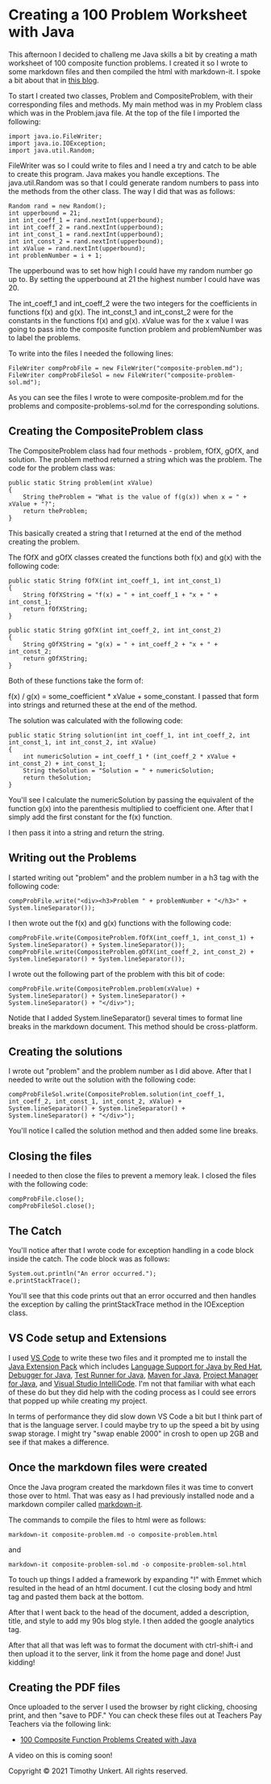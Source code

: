 # Creating a 100 Problem Worksheet with Java

This afternoon I decided to challeng me Java skills a bit by creating a math worksheet of 100 composite function problems. I created it so I wrote to some markdown files and then compiled the html with markdown-it. I spoke a bit about that in [this blog](https://timunkert.net/2021/11/progress-of-the-blog.html).

To start I created two classes, Problem and CompositeProblem, with their corresponding files and methods. My main method was in my Problem class which was in the Problem.java file. At the top of the file I imported the following:

```
import java.io.FileWriter;
import java.io.IOException;
import java.util.Random;
```

FileWriter was so I could write to files and I need a try and catch to be able to create this program. Java makes you handle exceptions. The java.util.Random was so that I could generate random numbers to pass into the methods from the other class. The way I did that was as follows:

```
Random rand = new Random();
int upperbound = 21;
int int_coeff_1 = rand.nextInt(upperbound);
int int_coeff_2 = rand.nextInt(upperbound);
int int_const_1 = rand.nextInt(upperbound);
int int_const_2 = rand.nextInt(upperbound);
int xValue = rand.nextInt(upperbound);
int problemNumber = i + 1;
```
The upperbound was to set how high I could have my random number go up to. By setting the upperbound at 21 the highest number I could have was 20.

The int_coeff_1 and int_coeff_2 were the two integers for the coefficients in functions f(x) and g(x). The int_const_1 and int_const_2 were for the constants in the functions f(x) and g(x). xValue was for the x value I was going to pass into the composite function problem and problemNumber was to label the problems.

To write into the files I needed the following lines:

```
FileWriter compProbFile = new FileWriter("composite-problem.md");
FileWriter compProbFileSol = new FileWriter("composite-problem-sol.md");
```

As you can see the files I wrote to were composite-problem.md for the problems and composite-problems-sol.md for the corresponding solutions.

## Creating the CompositeProblem class

The CompositeProblem class had four methods - problem, fOfX, gOfX, and solution. The problem method returned a string which was the problem. The code for the problem class was:

```
public static String problem(int xValue)
{
    String theProblem = "What is the value of f(g(x)) when x = " + xValue + "?";
    return theProblem;
}
```

This basically created a string that I returned at the end of the method creating the problem.

The fOfX and gOfX classes created the functions both f(x) and g(x) with the following code:

```
public static String fOfX(int int_coeff_1, int int_const_1)
{   
    String fOfXString = "f(x) = " + int_coeff_1 + "x + " + int_const_1;
    return fOfXString;
}

public static String gOfX(int int_coeff_2, int int_const_2)
{
    String gOfXString = "g(x) = " + int_coeff_2 + "x + " + int_const_2;
    return gOfXString;
}
```

Both of these functions take the form of:

f(x) / g(x) = some_coefficient * xValue + some_constant. I passed that form into strings and returned these at the end of the method.

The solution was calculated with the following code:

```
public static String solution(int int_coeff_1, int int_coeff_2, int int_const_1, int int_const_2, int xValue)
{
    int numericSolution = int_coeff_1 * (int_coeff_2 * xValue + int_const_2) + int_const_1;
    String theSolution = "Solution = " + numericSolution;
    return theSolution;
}
```

You'll see I calculate the numericSolution by passing the equivalent of the function g(x) into the parenthesis multiplied to coefficient one. After that I simply add the first constant for the f(x) function.

I then pass it into a string and return the string.

## Writing out the Problems

I started writing out "problem" and the problem number in a h3 tag with the following code:

```
compProbFile.write("<div><h3>Problem " + problemNumber + "</h3>" + System.lineSeparator());
```

I then wrote out the f(x) and g(x) functions with the following code:

```
compProbFile.write(CompositeProblem.fOfX(int_coeff_1, int_const_1) + System.lineSeparator() + System.lineSeparator());
compProbFile.write(CompositeProblem.gOfX(int_coeff_2, int_const_2) + System.lineSeparator() + System.lineSeparator());
```

I wrote out the following part of the problem with this bit of code:

```
compProbFile.write(CompositeProblem.problem(xValue) + System.lineSeparator() + System.lineSeparator() + System.lineSeparator() + "</div>");
```

Notide that I added System.lineSeparator() several times to format line breaks in the markdown document. This method should be cross-platform.

## Creating the solutions

I wrote out "problem" and the problem number as I did above. After that I needed to write out the solution with the following code:

```
compProbFileSol.write(CompositeProblem.solution(int_coeff_1, int_coeff_2, int_const_1, int_const_2, xValue) + System.lineSeparator() + System.lineSeparator() + System.lineSeparator() + "</div>");
```

You'll notice I called the solution method and then added some line breaks.

## Closing the files

I needed to then close the files to prevent a memory leak. I closed the files with the following code:

```
compProbFile.close();
compProbFileSol.close();
```

## The Catch

You'll notice after that I wrote code for exception handling in a code block inside the catch. The code block was as follows:

```
System.out.println("An error occurred.");
e.printStackTrace();
```

You'll see that this code prints out that an error occurred and then handles the exception by calling the printStackTrace method in the IOException class.

## VS Code setup and Extensions

I used [VS Code](https://code.visualstudio.com/) to write these two files and it prompted me to install the [Java Extension Pack](https://marketplace.visualstudio.com/items?itemName=vscjava.vscode-java-pack) which includes [Language Support for Java by Red Hat](https://marketplace.visualstudio.com/items?itemName=redhat.java), [Debugger for Java](https://marketplace.visualstudio.com/items?itemName=vscjava.vscode-java-debug), [Test Runner for Java](https://marketplace.visualstudio.com/items?itemName=vscjava.vscode-java-test), [Maven for Java](https://marketplace.visualstudio.com/items?itemName=vscjava.vscode-maven), [Project Manager for Java](https://marketplace.visualstudio.com/items?itemName=vscjava.vscode-java-dependency), and [Visual Studio IntelliCode](https://marketplace.visualstudio.com/items?itemName=VisualStudioExptTeam.vscodeintellicode). I'm not that familiar with what each of these do but they did help with the coding process as I could see errors that popped up while creating my project.

In terms of performance they did slow down VS Code a bit but I think part of that is the language server. I could maybe try to up the speed a bit by using swap storage. I might try "swap enable 2000" in crosh to open up 2GB and see if that makes a difference.

## Once the markdown files were created

Once the Java program created the markdown files it was time to convert those over to html. That was easy as I had previously installed node and a markdown compiler called [markdown-it](https://github.com/markdown-it/markdown-it).

The commands to compile the files to html were as follows:

```
markdown-it composite-problem.md -o composite-problem.html
```

and 

```
markdown-it composite-problem-sol.md -o composite-problem-sol.html
```

To touch up things I added a framework by expanding "!" with Emmet which resulted in the head of an html document. I cut the closing body and html tag and pasted them back at the bottom.

After that I went back to the head of the document, added a description, title, and style to add my 90s blog style. I then added the google analytics tag. 

After that all that was left was to format the document with ctrl-shift-i and then upload it to the server, link it from the home page and done! Just kidding!

## Creating the PDF files

Once uploaded to the server I used the browser by right clicking, choosing print, and then "save to PDF." You can check these files out at Teachers Pay Teachers via the following link:

* [100 Composite Function Problems Created with Java](https://www.teacherspayteachers.com/Product/100-Composite-Function-Problems-Created-With-Java-7458304)

A video on this is coming soon!

Copyright &copy; 2021 Timothy Unkert. All rights reserved.